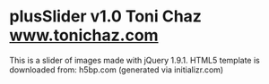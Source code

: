 plusSlider v1.0
Toni Chaz
www.tonichaz.com
==========

This is a slider of images made with jQuery 1.9.1.
HTML5 template is downloaded from: h5bp.com (generated via initializr.com)
